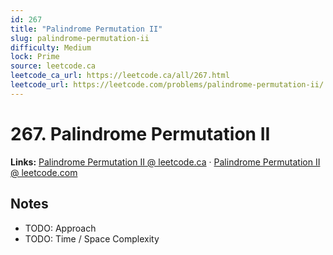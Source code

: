 ```yaml
--- 
id: 267
title: "Palindrome Permutation II"
slug: palindrome-permutation-ii
difficulty: Medium
lock: Prime
source: leetcode.ca
leetcode_ca_url: https://leetcode.ca/all/267.html
leetcode_url: https://leetcode.com/problems/palindrome-permutation-ii/
---
```


# 267. Palindrome Permutation II

**Links:** [Palindrome Permutation II @ leetcode.ca](https://leetcode.ca/all/267.html) · [Palindrome Permutation II @ leetcode.com](https://leetcode.com/problems/palindrome-permutation-ii/)

## Notes
- TODO: Approach
- TODO: Time / Space Complexity
